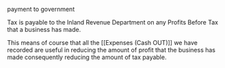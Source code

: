 payment to government

Tax is payable to the Inland Revenue Department on any Profits Before Tax that a business has made.

This means of course that all the [[Expenses (Cash OUT)]] we have recorded are useful in reducing the amount of profit that the business has made consequently reducing the amount of tax payable.